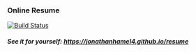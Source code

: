 ### Online Resume

[![Build Status](https://travis-ci.org/jonathanhamel4/resume.svg?branch=master)](https://travis-ci.org/jonathanhamel4/resume)

##### See it for yourself: https://jonathanhamel4.github.io/resume

